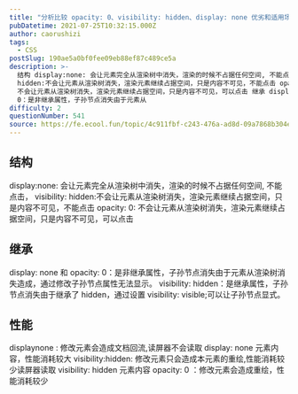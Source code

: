 ```yaml
---
title: "分析比较 opacity: 0、visibility: hidden、display: none 优劣和适用场景"
pubDatetime: 2021-07-25T10:32:15.000Z
author: caorushizi
tags:
  - CSS
postSlug: 190ae5a0bf0fee09eb88ef87c489ce5a
description: >-
  结构 display:none: 会让元素完全从渲染树中消失，渲染的时候不占据任何空间, 不能点击， visibility:
  hidden:不会让元素从渲染树消失，渲染元素继续占据空间，只是内容不可见，不能点击 opacity: 0:
  不会让元素从渲染树消失，渲染元素继续占据空间，只是内容不可见，可以点击 继承 display: none和opacity:
  0：是非继承属性，子孙节点消失由于元素从
difficulty: 2
questionNumber: 541
source: https://fe.ecool.fun/topic/4c911fbf-c243-476a-ad8d-09a7868b304e
---
```


## 结构

display:none: 会让元素完全从渲染树中消失，渲染的时候不占据任何空间, 不能点击，
visibility: hidden:不会让元素从渲染树消失，渲染元素继续占据空间，只是内容不可见，不能点击
opacity: 0: 不会让元素从渲染树消失，渲染元素继续占据空间，只是内容不可见，可以点击

## 继承

display: none 和 opacity: 0：是非继承属性，子孙节点消失由于元素从渲染树消失造成，通过修改子孙节点属性无法显示。
visibility: hidden：是继承属性，子孙节点消失由于继承了 hidden，通过设置 visibility: visible;可以让子孙节点显式。

## 性能

displaynone : 修改元素会造成文档回流,读屏器不会读取 display: none 元素内容，性能消耗较大
visibility:hidden: 修改元素只会造成本元素的重绘,性能消耗较少读屏器读取 visibility: hidden 元素内容
opacity: 0 ：修改元素会造成重绘，性能消耗较少

